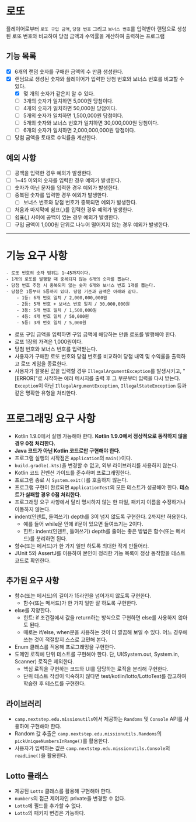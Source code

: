 # 로또

플레이어로부터 `로또 구입 금액`, `당첨 번호` 그리고 `보너스 번호`를 입력받아 랜덤으로 생성된 로또 번호와 비교하여 당첨 금액과 수익률을 계산하여 출력하는 프로그램

## 기능 목록
- [x] 6개의 랜덤 숫자를 구매한 금액의 수 만큼 생성한다.
- [x] 랜덤으로 생성된 숫자와 플레이어가 입력한 당첨 번호와 보너스 번호를 비교할 수 있다.
  - [x] 몇 개의 숫자가 같은지 알 수 있다.
  - [ ] 3개의 숫자가 일치하면 5,000원 당첨이다.
  - [ ] 4개의 숫자가 일치하면 50,000원 당첨이다.
  - [ ] 5개의 숫자가 일치하면 1,500,000원 당첨이다.
  - [ ] 5개의 숫자와 보너스 번호가 일치하면 30,000,000원 당첨이다.
  - [ ] 6개의 숫자가 일치하면 2,000,000,000원 당첨이다.
- [ ] 당첨 금액을 토대로 수익률을 계산한다.

## 예외 사항
- [ ] 공백을 입력한 경우 예외가 발생한다.
- [ ] 1~45 이외의 숫자를 입력한 경우 예외가 발생한다.
- [ ] 숫자가 아닌 문자를 입력한 경우 예외가 발생한다.
- [ ] 중복된 숫자를 입력한 경우 예외가 발생한다.
  - [ ] 보너스 번호와 당첨 번호가 중복되면 예외가 발생한다.
- [ ] 처음과 마지막에 쉼표(,)를 입력한 경우 예외가 발생한다.
- [ ] 쉼표(,) 사이에 공백이 있는 경우 예외가 발생한다.
- [ ] 구입 금액이 1,000원 단위로 나누어 떨어지지 않는 경우 예외가 발생한다.

---

# 기능 요구 사항
```
- 로또 번호의 숫자 범위는 1~45까지이다.
- 1개의 로또를 발행할 때 중복되지 않는 6개의 숫자를 뽑는다.
- 당첨 번호 추첨 시 중복되지 않는 숫자 6개와 보너스 번호 1개를 뽑는다.
- 당첨은 1등부터 5등까지 있다. 당첨 기준과 금액은 아래와 같다.
    - 1등: 6개 번호 일치 / 2,000,000,000원
    - 2등: 5개 번호 + 보너스 번호 일치 / 30,000,000원
    - 3등: 5개 번호 일치 / 1,500,000원
    - 4등: 4개 번호 일치 / 50,000원
    - 5등: 3개 번호 일치 / 5,000원
```

- 로또 구입 금액을 입력하면 구입 금액에 해당하는 만큼 로또를 발행해야 한다.
- 로또 1장의 가격은 1,000원이다.
- 당첨 번호와 보너스 번호를 입력받는다.
- 사용자가 구매한 로또 번호와 당첨 번호를 비교하여 당첨 내역 및 수익률을 출력하고 로또 게임을 종료한다.
- 사용자가 잘못된 값을 입력할 경우 `IllegalArgumentException`를 발생시키고, "[ERROR]"로 시작하는 에러 메시지를 출력 후 그 부분부터 입력을 다시 받는다.  
`Exception`이 아닌 `IllegalArgumentException`, `IllegalStateException` 등과 같은 명확한 유형을 처리한다.

# 프로그래밍 요구 사항

- Kotlin 1.9.0에서 실행 가능해야 한다. **Kotlin 1.9.0에서 정상적으로 동작하지 않을 경우 0점 처리한다.** 
- **Java 코드가 아닌 Kotlin 코드로만 구현해야 한다.** 
- 프로그램 실행의 시작점은 `Application`의 `main()`이다. 
- `build.gradle(.kts)`을 변경할 수 없고, 외부 라이브러리를 사용하지 않는다. 
- Kotlin 코드 컨벤션 가이드를 준수하며 프로그래밍한다. 
- 프로그램 종료 시 `System.exit()`를 호출하지 않는다. 
- 프로그램 구현이 완료되면 `ApplicationTest`의 모든 테스트가 성공해야 한다. **테스트가 실패할 경우 0점 처리한다.** 
- 프로그래밍 요구 사항에서 달리 명시하지 않는 한 파일, 패키지 이름을 수정하거나 이동하지 않는다. 
- indent(인덴트, 들여쓰기) depth를 3이 넘지 않도록 구현한다. 2까지만 허용한다.
  - 예를 들어 while문 안에 if문이 있으면 들여쓰기는 2이다.
  - 힌트: indent(인덴트, 들여쓰기) depth를 줄이는 좋은 방법은 함수(또는 메서드)를 분리하면 된다. 
- 함수(또는 메서드)가 한 가지 일만 하도록 최대한 작게 만들어라.
- JUnit 5와 AssertJ를 이용하여 본인이 정리한 기능 목록이 정상 동작함을 테스트 코드로 확인한다.

## 추가된 요구 사항
- 함수(또는 메서드)의 길이가 15라인을 넘어가지 않도록 구현한다. 
  - 함수(또는 메서드)가 한 가지 일만 잘 하도록 구현한다. 
- else를 지양한다. 
  - 힌트: if 조건절에서 값을 return하는 방식으로 구현하면 else를 사용하지 않아도 된다. 
  - 때로는 if/else, when문을 사용하는 것이 더 깔끔해 보일 수 있다. 어느 경우에 쓰는 것이 적절할지 스스로 고민해 본다. 
- Enum 클래스를 적용해 프로그래밍을 구현한다. 
- 도메인 로직에 단위 테스트를 구현해야 한다. 단, UI(System.out, System.in, Scanner) 로직은 제외한다. 
  - 핵심 로직을 구현하는 코드와 UI를 담당하는 로직을 분리해 구현한다. 
  - 단위 테스트 작성이 익숙하지 않다면 test/kotlin/lotto/LottoTest를 참고하여 학습한 후 테스트를 구현한다.

## 라이브러리
- `camp.nextstep.edu.missionutils`에서 제공하는 `Randoms` 및 `Console` API를 사용하여 구현해야 한다. 
- Random 값 추출은 `camp.nextstep.edu.missionutils.Randoms`의 `pickUniqueNumbersInRange()`를 활용한다. 
- 사용자가 입력하는 값은 `camp.nextstep.edu.missionutils.Console`의 `readLine()`을 활용한다.

## Lotto 클래스
- 제공된 `Lotto` 클래스를 활용해 구현해야 한다. 
- `numbers`의 접근 제어자인 private을 변경할 수 없다. 
- `Lotto`에 필드를 추가할 수 없다. 
- `Lotto`의 패키지 변경은 가능하다.